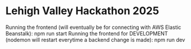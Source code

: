 # Lehigh Valley Hackathon 2025

Running the frontend (will eventually be for connecting with AWS Elastic Beanstalk): npm run start
Running the frontend for DEVELOPMENT (nodemon will restart everytime a backend change is made): npm run dev